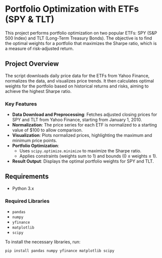 # Portfolio Optimization with ETFs (SPY & TLT)

This project performs portfolio optimization on two popular ETFs: SPY (S&P 500 Index) and TLT (Long-Term Treasury Bonds). The objective is to find the optimal weights for a portfolio that maximizes the Sharpe ratio, which is a measure of risk-adjusted return.

## Project Overview

The script downloads daily price data for the ETFs from Yahoo Finance, normalizes the data, and visualizes price trends. It then calculates optimal weights for the portfolio based on historical returns and risks, aiming to achieve the highest Sharpe ratio.

### Key Features

- **Data Download and Preprocessing**: Fetches adjusted closing prices for SPY and TLT from Yahoo Finance, starting from January 1, 2010.
- **Normalization**: The price series for each ETF is normalized to a starting value of $100 to allow comparison.
- **Visualization**: Plots normalized prices, highlighting the maximum and minimum price points.
- **Portfolio Optimization**:
  - Uses `scipy.optimize.minimize` to maximize the Sharpe ratio.
  - Applies constraints (weights sum to 1) and bounds (0 ≤ weights ≤ 1).
- **Result Output**: Displays the optimal portfolio weights for SPY and TLT.

## Requirements

- Python 3.x

### Required Libraries
- `pandas`
- `numpy`
- `yfinance`
- `matplotlib`
- `scipy`

To install the necessary libraries, run:

```bash
pip install pandas numpy yfinance matplotlib scipy


